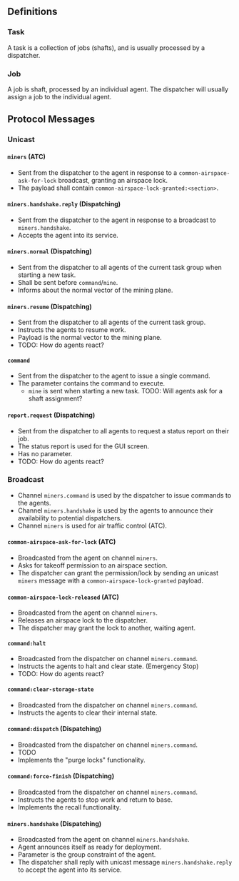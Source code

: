 
## Definitions

### Task

A task is a collection of jobs (shafts), and is usually processed by a dispatcher.

### Job

A job is shaft, processed by an individual agent. The dispatcher will usually assign a job to the individual agent.

## Protocol Messages

### Unicast

#### `miners` (ATC)

- Sent from the dispatcher to the agent in response to a `common-airspace-ask-for-lock` broadcast, granting an airspace lock.
- The payload shall contain `common-airspace-lock-granted:<section>`.

#### `miners.handshake.reply` (Dispatching)

- Sent from the dispatcher to the agent in response to a broadcast to `miners.handshake`.
- Accepts the agent into its service.


#### `miners.normal` (Dispatching)

- Sent from the dispatcher to all agents of the current task group when starting a new task.
- Shall be sent before `command`/`mine`.
- Informs about the normal vector of the mining plane.

#### `miners.resume` (Dispatching)

- Sent from the dispatcher to all agents of the current task group.
- Instructs the agents to resume work.
- Payload is the normal vector to the mining plane.
- TODO: How do agents react?

#### `command`

- Sent from the dispatcher to the agent to issue a single command.
- The parameter contains the command to execute.
  - `mine` is sent when starting a new task. TODO: Will agents ask for a shaft assignment? 

#### `report.request` (Dispatching)

- Sent from the dispatcher to all agents to request a status report on their job.
- The status report is used for the GUI screen.
- Has no parameter.
- TODO: How do agents react?

### Broadcast

- Channel `miners.command` is used by the dispatcher to issue commands to the agents.
- Channel `miners.handshake` is used by the agents to announce their availability to potential dispatchers.
- Channel `miners` is used for air traffic control (ATC).

#### `common-airspace-ask-for-lock` (ATC)

- Broadcasted from the agent on channel `miners`.
- Asks for takeoff permission to an airspace section.
- The dispatcher can grant the permission/lock by sending an unicast `miners` message with a `common-airspace-lock-granted` payload.

#### `common-airspace-lock-released` (ATC)

- Broadcasted from the agent on channel `miners`.
- Releases an airspace lock to the dispatcher.
- The dispatcher may grant the lock to another, waiting agent.

#### `command:halt`

- Broadcasted from the dispatcher on channel `miners.command`.
- Instructs the agents to halt and clear state. (Emergency Stop)
- TODO: How do agents react?

#### `command:clear-storage-state`

- Broadcasted from the dispatcher on channel `miners.command`.
- Instructs the agents to clear their internal state.

#### `command:dispatch` (Dispatching)

- Broadcasted from the dispatcher on channel `miners.command`.
- TODO
- Implements the "purge locks" functionality.

#### `command:force-finish` (Dispatching)

- Broadcasted from the dispatcher on channel `miners.command`.
- Instructs the agents to stop work and return to base.
- Implements the recall functionality.

#### `miners.handshake` (Dispatching)

- Broadcasted from the agent on channel `miners.handshake`.
- Agent announces itself as ready for deployment.
- Parameter is the group constraint of the agent.
- The dispatcher shall reply with unicast message `miners.handshake.reply` to accept the agent into its service.

